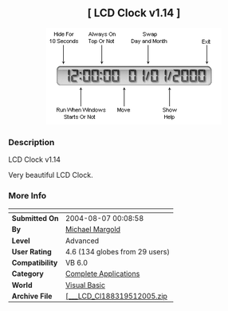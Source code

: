 ﻿<div align="center">

## \[   LCD Clock v1\.14   \]

<img src="PIC200488932428559.gif">
</div>

### Description

LCD Clock v1.14

Very beautiful LCD Clock.
 
### More Info
 


<span>             |<span>
---                |---
**Submitted On**   |2004-08-07 00:08:58
**By**             |[Michael Margold](https://github.com/Planet-Source-Code/PSCIndex/blob/master/ByAuthor/michael-margold.md)
**Level**          |Advanced
**User Rating**    |4.6 (134 globes from 29 users)
**Compatibility**  |VB 6\.0
**Category**       |[Complete Applications](https://github.com/Planet-Source-Code/PSCIndex/blob/master/ByCategory/complete-applications__1-27.md)
**World**          |[Visual Basic](https://github.com/Planet-Source-Code/PSCIndex/blob/master/ByWorld/visual-basic.md)
**Archive File**   |[\[\_\_\_LCD\_Cl188319512005\.zip](https://github.com/Planet-Source-Code/michael-margold-lcd-clock-v1-14__1-55440/archive/master.zip)








